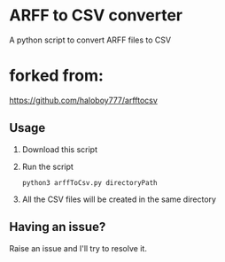 # ARFF to CSV converter

A python script to convert ARFF files to CSV

# forked from:

https://github.com/haloboy777/arfftocsv

## Usage

1. Download this script
2. Run the script

    ```
    python3 arffToCsv.py directoryPath
    ```

3. All the CSV files will be created in the same directory

## Having an issue?

Raise an issue and I'll try to resolve it.
